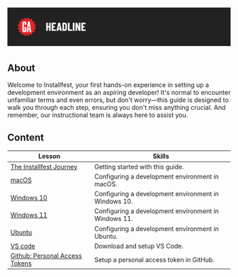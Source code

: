 # ![Installfest - Early 2024](../assets/tktk-hero.png)

## About

Welcome to Installfest, your first hands-on experience in setting up a development environment as an aspiring developer! It's normal to encounter unfamiliar terms and even errors, but don't worry—this guide is designed to walk you through each step, ensuring you don't miss anything crucial. And remember, our instructional team is always here to assist you.

## Content

| Lesson | Skills |
| ------ | ------ |
| [The Installfest Journey](../the-installfest-journey/README.md)             | Getting started with this guide.                     |
| [macOS](../macos/README.md)                                                 | Configuring a development environment in macOS.      |
| [Windows 10](../windows-10/README.md)                                       | Configuring a development environment in Windows 10. |
| [Windows 11](../windows-11/README.md)                                       | Configuring a development environment in Windows 11. |
| [Ubuntu](../ubuntu/README.md)                                               | Configuring a development environment in Ubuntu.     |
| [VS code](../vs-code/README.md)                                             | Download and setup VS Code.                          |
| [Github: Personal Access Tokens](../github-personal-access-token/README.md) | Setup a personal access token in GitHub.             |